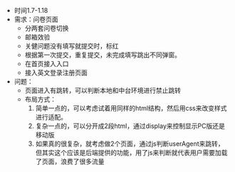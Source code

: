 - 时间1.7-1.18
- 需求：问卷页面
  - 分两套问卷切换
  - 邮箱效验
  - 关健问题没有填写就提交时，标红
  - 根据第一次提交，重复提交，未完成填写跳出不同弹窗。
  - 在首页接入入口
  - 接入英文登录注册页面
- 问题：
  - 页面进入有跳转，可以判断本地和中台环境进行禁止跳转
  - 布局方式：
    1. 简单一点的，可以考虑试着用同样的html结构，然后用css来改变样式进行适配。
    2. 复杂一点的，可以分开成2段html，通过display来控制显示PC版还是移动版
    3. 如果真的很复杂，就考虑做2个页面，通过js判断userAgent来跳转，但其实这个应该是后端提供的功能，用了js来判断就代表用户需要加载了页面，浪费了很多流量
